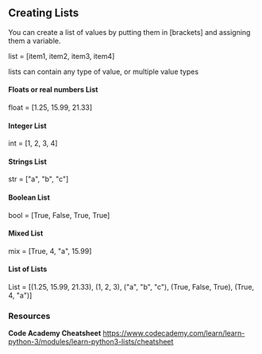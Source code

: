 ## Creating Lists 

You can create a list of values by putting them in [brackets] and assigning them a variable. 

list = [item1, item2, item3, item4] 

lists can contain any type of value, or multiple value types

#### Floats or real numbers List 

float = [1.25, 15.99, 21.33]

#### Integer List 

int = [1, 2, 3, 4] 

#### Strings List

str = ["a", "b", "c"] 

#### Boolean List 

bool = [True, False, True, True] 

#### Mixed List 

mix = [True, 4, "a", 15.99]

#### List of Lists 

List = [(1.25, 15.99, 21.33), (1, 2, 3), ("a", "b", "c"), (True, False, True), (True, 4, "a")] 

### Resources 
**Code Academy Cheatsheet** https://www.codecademy.com/learn/learn-python-3/modules/learn-python3-lists/cheatsheet
